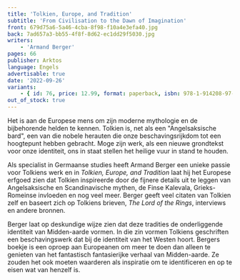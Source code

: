 ```yaml
---
title: 'Tolkien, Europe, and Tradition'
subtitle: 'From Civilisation to the Dawn of Imagination'
front: 679d75a6-5a46-4cba-8f98-f10a4e3efa40.jpg
back: 7ad657a3-bb55-4f8f-8d62-ec1dd29f5030.jpg
writers:
    - 'Armand Berger'
pages: 66
publisher: Arktos
language: Engels
advertisable: true
date: '2022-09-26'
variants:
    - { id: 76, price: 12.99, format: paperback, isbn: 978-1-914208-97-3, out_of_stock: true }
out_of_stock: true
---
```


Het is aan de Europese mens om zijn moderne mythologie en de bijbehorende helden te kennen. Tolkien is, net als een "Angelsaksische bard", een van die nobele herauten die onze beschavingsrijkdom tot een hoogtepunt hebben gebracht. Moge zijn werk, als een nieuwe grondtekst voor onze identiteit, ons in staat stellen het heilige vuur in stand te houden.

Als specialist in Germaanse studies heeft Armand Berger een unieke passie voor Tolkiens werk en in *Tolkien, Europe, and Tradition* laat hij het Europese erfgoed zien dat Tolkien inspireerde door de fijnere details uit te leggen van Angelsaksische en Scandinavische mythen, de Finse Kalevala, Grieks-Romeinse invloeden en nog veel meer. Berger geeft veel citaten van Tolkien zelf en baseert zich op Tolkiens brieven, *The Lord of the Rings*, interviews en andere bronnen.

Berger laat op deskundige wijze zien dat deze tradities de onderliggende identiteit van Midden-aarde vormen. In die zin vormen Tolkiens geschriften een beschavingswerk dat bij de identiteit van het Westen hoort. Bergers boekje is een oproep aan Europeanen om meer te doen dan alleen te genieten van het fantastisch fantasierijke verhaal van Midden-aarde. Ze zouden het ook moeten waarderen als inspiratie om te identificeren en op te eisen wat van henzelf is.
